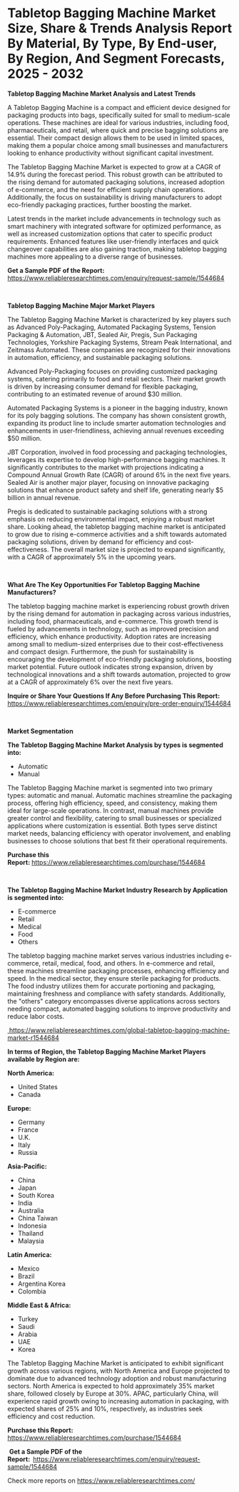 <p><h1>Tabletop Bagging Machine Market Size, Share & Trends Analysis Report By Material, By Type, By End-user, By Region, And Segment Forecasts, 2025 - 2032</h1></p><p><strong>Tabletop Bagging Machine Market Analysis and Latest Trends</strong></p>
<p><p>A Tabletop Bagging Machine is a compact and efficient device designed for packaging products into bags, specifically suited for small to medium-scale operations. These machines are ideal for various industries, including food, pharmaceuticals, and retail, where quick and precise bagging solutions are essential. Their compact design allows them to be used in limited spaces, making them a popular choice among small businesses and manufacturers looking to enhance productivity without significant capital investment.</p><p>The Tabletop Bagging Machine Market is expected to grow at a CAGR of 14.9% during the forecast period. This robust growth can be attributed to the rising demand for automated packaging solutions, increased adoption of e-commerce, and the need for efficient supply chain operations. Additionally, the focus on sustainability is driving manufacturers to adopt eco-friendly packaging practices, further boosting the market.</p><p>Latest trends in the market include advancements in technology such as smart machinery with integrated software for optimized performance, as well as increased customization options that cater to specific product requirements. Enhanced features like user-friendly interfaces and quick changeover capabilities are also gaining traction, making tabletop bagging machines more appealing to a diverse range of businesses.</p></p>
<p><strong>Get a Sample PDF of the Report:&nbsp;</strong> <a href="https://www.reliableresearchtimes.com/enquiry/request-sample/1544684?utm_campaign=2240&utm_medium=2&utm_source=Github&utm_content=ia&utm_term=17022025&utm_id=tabletop-bagging-machine">https://www.reliableresearchtimes.com/enquiry/request-sample/1544684</a></p>
<p>&nbsp;</p>
<p><strong>Tabletop Bagging Machine Major Market Players</strong></p>
<p><p>The Tabletop Bagging Machine Market is characterized by key players such as Advanced Poly-Packaging, Automated Packaging Systems, Tension Packaging & Automation, JBT, Sealed Air, Pregis, Sun Packaging Technologies, Yorkshire Packaging Systems, Stream Peak International, and Zeitmass Automated. These companies are recognized for their innovations in automation, efficiency, and sustainable packaging solutions.</p><p>Advanced Poly-Packaging focuses on providing customized packaging systems, catering primarily to food and retail sectors. Their market growth is driven by increasing consumer demand for flexible packaging, contributing to an estimated revenue of around $30 million.</p><p>Automated Packaging Systems is a pioneer in the bagging industry, known for its poly bagging solutions. The company has shown consistent growth, expanding its product line to include smarter automation technologies and enhancements in user-friendliness, achieving annual revenues exceeding $50 million.</p><p>JBT Corporation, involved in food processing and packaging technologies, leverages its expertise to develop high-performance bagging machines. It significantly contributes to the market with projections indicating a Compound Annual Growth Rate (CAGR) of around 6% in the next five years. Sealed Air is another major player, focusing on innovative packaging solutions that enhance product safety and shelf life, generating nearly $5 billion in annual revenue.</p><p>Pregis is dedicated to sustainable packaging solutions with a strong emphasis on reducing environmental impact, enjoying a robust market share. Looking ahead, the tabletop bagging machine market is anticipated to grow due to rising e-commerce activities and a shift towards automated packaging solutions, driven by demand for efficiency and cost-effectiveness. The overall market size is projected to expand significantly, with a CAGR of approximately 5% in the upcoming years.</p></p>
<p>&nbsp;</p>
<p><strong>What Are The Key Opportunities For Tabletop Bagging Machine Manufacturers?</strong></p>
<p><p>The tabletop bagging machine market is experiencing robust growth driven by the rising demand for automation in packaging across various industries, including food, pharmaceuticals, and e-commerce. This growth trend is fueled by advancements in technology, such as improved precision and efficiency, which enhance productivity. Adoption rates are increasing among small to medium-sized enterprises due to their cost-effectiveness and compact design. Furthermore, the push for sustainability is encouraging the development of eco-friendly packaging solutions, boosting market potential. Future outlook indicates strong expansion, driven by technological innovations and a shift towards automation, projected to grow at a CAGR of approximately 6% over the next five years.</p></p>
<p><strong>Inquire or Share Your Questions If Any Before Purchasing This Report:</strong> <a href="https://www.reliableresearchtimes.com/enquiry/pre-order-enquiry/1544684?utm_campaign=2240&utm_medium=2&utm_source=Github&utm_content=ia&utm_term=17022025&utm_id=tabletop-bagging-machine">https://www.reliableresearchtimes.com/enquiry/pre-order-enquiry/1544684</a></p>
<p>&nbsp;</p>
<p><strong>Market Segmentation</strong></p>
<p><strong>The Tabletop Bagging Machine Market Analysis by types is segmented into:</strong></p>
<p><ul><li>Automatic</li><li>Manual</li></ul></p>
<p><p>The Tabletop Bagging Machine market is segmented into two primary types: automatic and manual. Automatic machines streamline the packaging process, offering high efficiency, speed, and consistency, making them ideal for large-scale operations. In contrast, manual machines provide greater control and flexibility, catering to small businesses or specialized applications where customization is essential. Both types serve distinct market needs, balancing efficiency with operator involvement, and enabling businesses to choose solutions that best fit their operational requirements.</p></p>
<p><strong>Purchase this Report:&nbsp;</strong><a href="https://www.reliableresearchtimes.com/purchase/1544684?utm_campaign=2240&utm_medium=2&utm_source=Github&utm_content=ia&utm_term=17022025&utm_id=tabletop-bagging-machine">https://www.reliableresearchtimes.com/purchase/1544684</a></p>
<p>&nbsp;</p>
<p><strong>The Tabletop Bagging Machine Market Industry Research by Application is segmented into:</strong></p>
<p><ul><li>E-commerce</li><li>Retail</li><li>Medical</li><li>Food</li><li>Others</li></ul></p>
<p><p>The tabletop bagging machine market serves various industries including e-commerce, retail, medical, food, and others. In e-commerce and retail, these machines streamline packaging processes, enhancing efficiency and speed. In the medical sector, they ensure sterile packaging for products. The food industry utilizes them for accurate portioning and packaging, maintaining freshness and compliance with safety standards. Additionally, the "others" category encompasses diverse applications across sectors needing compact, automated bagging solutions to improve productivity and reduce labor costs.</p></p>
<p><a href="https://www.reliableresearchtimes.com/global-tabletop-bagging-machine-market-r1544684?utm_campaign=2240&utm_medium=2&utm_source=Github&utm_content=ia&utm_term=17022025&utm_id=tabletop-bagging-machine">&nbsp;https://www.reliableresearchtimes.com/global-tabletop-bagging-machine-market-r1544684</a></p>
<p><strong>In terms of Region, the Tabletop Bagging Machine Market Players available by Region are:</strong></p>
<p>
    <p> <strong> North America: </strong>
        <ul>
            <li>United States</li>
            <li>Canada</li>
        </ul>
        </p> 
    <p> <strong> Europe: </strong>
        <ul>
            <li>Germany</li>
            <li>France</li>
            <li>U.K.</li>
            <li>Italy</li>
            <li>Russia</li>
        </ul>
        </p> 
    <p> <strong> Asia-Pacific: </strong>
        <ul>
            <li>China</li>
            <li>Japan</li>
            <li>South Korea</li>
            <li>India</li>
            <li>Australia</li>
            <li>China Taiwan</li>
            <li>Indonesia</li>
            <li>Thailand</li>
            <li>Malaysia</li>
        </ul>
        </p> 
    <p> <strong> Latin America: </strong>
        <ul>
            <li>Mexico</li>
            <li>Brazil</li>
            <li>Argentina Korea</li>
            <li>Colombia</li>
        </ul>
        </p> 
    <p> <strong> Middle East & Africa: </strong>
        <ul>
            <li>Turkey</li>
            <li>Saudi</li>
            <li>Arabia</li>
            <li>UAE</li>
            <li>Korea</li>
        </ul>
    </p>
    </p>
<p><p>The Tabletop Bagging Machine Market is anticipated to exhibit significant growth across various regions, with North America and Europe projected to dominate due to advanced technology adoption and robust manufacturing sectors. North America is expected to hold approximately 35% market share, followed closely by Europe at 30%. APAC, particularly China, will experience rapid growth owing to increasing automation in packaging, with expected shares of 25% and 10%, respectively, as industries seek efficiency and cost reduction.</p></p>
<p><strong>Purchase this Report: </strong><a href="https://www.reliableresearchtimes.com/purchase/1544684?utm_campaign=2240&utm_medium=2&utm_source=Github&utm_content=ia&utm_term=17022025&utm_id=tabletop-bagging-machine">https://www.reliableresearchtimes.com/purchase/1544684</a></p>
<p>&nbsp;<strong>Get a Sample PDF of the Report:&nbsp;&nbsp;</strong><a href="https://www.reliableresearchtimes.com/enquiry/request-sample/1544684?utm_campaign=2240&utm_medium=2&utm_source=Github&utm_content=ia&utm_term=17022025&utm_id=tabletop-bagging-machine">https://www.reliableresearchtimes.com/enquiry/request-sample/1544684</a></p>
<p><strong></strong></p>
<p>Check more reports on <a href="https://www.reliableresearchtimes.com/?utm_campaign=2240&utm_medium=2&utm_source=Github&utm_content=ia&utm_term=17022025&utm_id=tabletop-bagging-machine">https://www.reliableresearchtimes.com/</a></p>